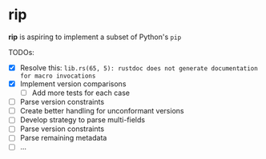 # rip

**rip** is aspiring to implement a subset of Python's `pip`


TODOs:
- [x] Resolve this: `lib.rs(65, 5): rustdoc does not generate documentation for macro invocations`
- [x] Implement version comparisons
    - [ ] Add more tests for each case
- [ ] Parse version constraints
- [ ] Create better handling for unconformant versions
- [ ] Develop strategy to parse multi-fields
- [ ] Parse version constraints
- [ ] Parse remaining metadata
- [ ] ...